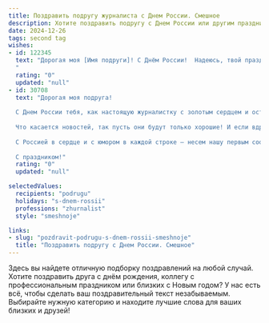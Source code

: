 ```yaml
---
title: Поздравить подругу журналиста с Днем России. Смешное
description: Хотите поздравить подругу с Днем России или другим праздником? Наш ИИ создаст незабываемое поздравление, а вы обязательно выделитесь среди других.  
date: 2024-12-26
tags: second tag
wishes:
- id: 122345
  text: "Дорогая моя [Имя подруги]! С Днём России!  Надеюсь, твой праздничный репортаж о том, как ты ела шашлыки, будет не менее захватывающим, чем расследование коррупции в местном ЖЭКе.  Пусть этот день будет полон позитива,  как твоя лента новостей после удачного поста в Инстаграме!  С праздником!
  "
  rating: "0"
  updated: "null"
- id: 30708
  text: "Дорогая моя подруга!
  
  С Днем России тебя, как настоящую журналистку с золотым сердцем и острым пером! Желаю, чтобы своя правдой ты всегда могла написать на лбу у всех, кто говорит \"это не моя проблема\"! Пусть твои репортажи всегда будут под требования \"на первом канале\" — невидимые, но впечатляющие!
  
  Что касается новостей, так пусть они будут только хорошие! И если вдруг поднимется градус «жаркой» темы, помни, что ты мастер делать из конфликта сюжет, а из сложной ситуации — статью на обложку!
  
  С Россией в сердце и с юмором в каждой строке — несем нашу первым сообщением по миру!
  
  С праздником!"
  rating: "0"
  updated: "null"

selectedValues:
  recipients: "podrugu"
  holidays: "s-dnem-rossii"
  professions: "zhurnalist"
  style: "smeshnoje"

links:
- slug: "pozdravit-podrugu-s-dnem-rossii-smeshnoje"
  title: "Поздравить подругу с Днем России. Смешное"
---
```


Здесь вы найдете отличную подборку поздравлений на любой случай.
Хотите поздравить друга с днём рождения, коллегу с профессиональным праздником или близких с Новым годом? У нас есть всё, чтобы сделать ваш поздравительный текст незабываемым. Выбирайте нужную категорию и находите лучшие слова для ваших близких и друзей!
